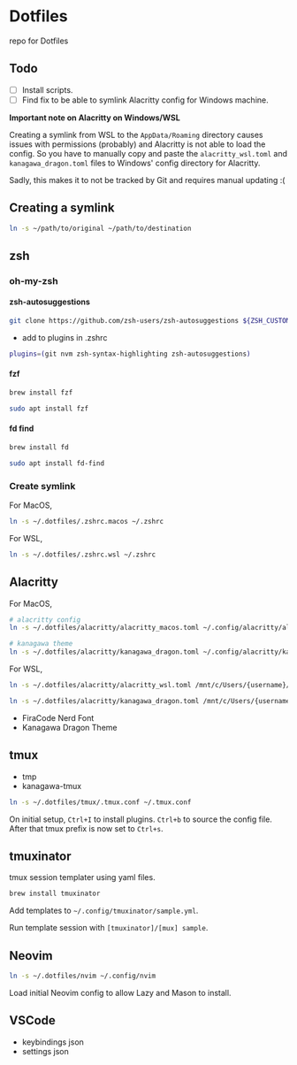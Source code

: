 # Dotfiles

repo for Dotfiles

## Todo

- [ ] Install scripts.
- [ ] Find fix to be able to symlink Alacritty config for Windows machine.

**Important note on Alacritty on Windows/WSL**

Creating a symlink from WSL to the `AppData/Roaming` directory causes issues
with permissions (probably) and Alacritty is not able to load the config.
So you have to manually copy and paste the `alacritty_wsl.toml` and `kanagawa_dragon.toml` files to Windows' config directory for Alacritty.

Sadly, this makes it to not be tracked by Git and requires manual updating :(


## Creating a symlink

``` sh
ln -s ~/path/to/original ~/path/to/destination
```

## zsh

### oh-my-zsh

#### zsh-autosuggestions

``` sh
git clone https://github.com/zsh-users/zsh-autosuggestions ${ZSH_CUSTOM:-~/.oh-my-zsh/custom}/plugins/zsh-autosuggestions
```

- add to plugins in .zshrc

``` sh
plugins=(git nvm zsh-syntax-highlighting zsh-autosuggestions)
```

#### fzf

```sh
brew install fzf
```

```sh
sudo apt install fzf
```

#### fd find

```sh
brew install fd
```

```sh
sudo apt install fd-find
```

### Create symlink

For MacOS,

```sh
ln -s ~/.dotfiles/.zshrc.macos ~/.zshrc
```

For WSL,

```sh
ln -s ~/.dotfiles/.zshrc.wsl ~/.zshrc
```

## Alacritty

For MacOS,

```sh
# alacritty config
ln -s ~/.dotfiles/alacritty/alacritty_macos.toml ~/.config/alacritty/alacritty.toml
```

```sh
# kanagawa theme
ln -s ~/.dotfiles/alacritty/kanagawa_dragon.toml ~/.config/alacritty/kanagawa_dragon.toml
```

For WSL,

```sh
ln -s ~/.dotfiles/alacritty/alacritty_wsl.toml /mnt/c/Users/{username}/AppData/Roaming/alacritty/alacritty.toml
```

```sh
ln -s ~/.dotfiles/alacritty/kanagawa_dragon.toml /mnt/c/Users/{username}/AppData/Roaming/alacritty/kanagawa_dragon.toml
```

- FiraCode Nerd Font
- Kanagawa Dragon Theme

## tmux

- tmp
- kanagawa-tmux

```sh
ln -s ~/.dotfiles/tmux/.tmux.conf ~/.tmux.conf
```

On initial setup, `Ctrl+I` to install plugins. `Ctrl+b` to source the config file.
After that tmux prefix is now set to `Ctrl+s`.

## tmuxinator

tmux session templater using yaml files.

``` sh
brew install tmuxinator
```

Add templates to `~/.config/tmuxinator/sample.yml`.

Run template session with `[tmuxinator]/[mux] sample`.

## Neovim

```sh
ln -s ~/.dotfiles/nvim ~/.config/nvim
```

Load initial Neovim config to allow Lazy and Mason to install.


## VSCode

- keybindings json
- settings json
